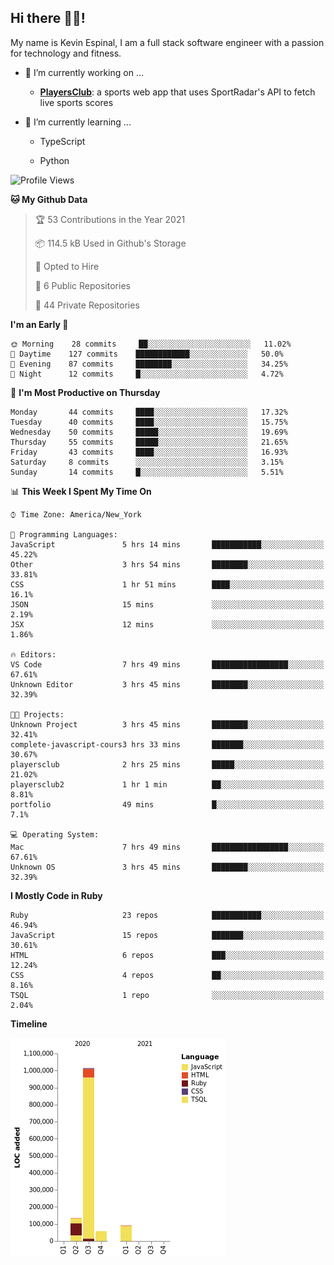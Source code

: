 ## Hi there 👋🏽!

My name is Kevin Espinal, I am a full stack software engineer with a passion for technology and fitness.

- 🔭 I’m currently working on ...

     - **[PlayersClub](https://playersclub.herokuapp.com/#/)**: a sports web app that uses SportRadar's API to fetch live sports scores

- 🌱 I’m currently learning ...

     - TypeScript
     
     - Python
     
<!--START_SECTION:waka-->
![Profile Views](http://img.shields.io/badge/Profile%20Views-10-blue)

**🐱 My Github Data** 

> 🏆 53 Contributions in the Year 2021
 > 
> 📦 114.5 kB Used in Github's Storage 
 > 
> 💼 Opted to Hire
 > 
> 📜 6 Public Repositories 
 > 
> 🔑 44 Private Repositories  
 > 
**I'm an Early 🐤** 

```text
🌞 Morning    28 commits     ██░░░░░░░░░░░░░░░░░░░░░░░   11.02% 
🌆 Daytime    127 commits    ████████████░░░░░░░░░░░░░   50.0% 
🌃 Evening    87 commits     ████████░░░░░░░░░░░░░░░░░   34.25% 
🌙 Night      12 commits     █░░░░░░░░░░░░░░░░░░░░░░░░   4.72%

```
📅 **I'm Most Productive on Thursday** 

```text
Monday       44 commits     ████░░░░░░░░░░░░░░░░░░░░░   17.32% 
Tuesday      40 commits     ████░░░░░░░░░░░░░░░░░░░░░   15.75% 
Wednesday    50 commits     █████░░░░░░░░░░░░░░░░░░░░   19.69% 
Thursday     55 commits     █████░░░░░░░░░░░░░░░░░░░░   21.65% 
Friday       43 commits     ████░░░░░░░░░░░░░░░░░░░░░   16.93% 
Saturday     8 commits      ░░░░░░░░░░░░░░░░░░░░░░░░░   3.15% 
Sunday       14 commits     █░░░░░░░░░░░░░░░░░░░░░░░░   5.51%

```


📊 **This Week I Spent My Time On** 

```text
⌚︎ Time Zone: America/New_York

💬 Programming Languages: 
JavaScript               5 hrs 14 mins       ███████████░░░░░░░░░░░░░░   45.22% 
Other                    3 hrs 54 mins       ████████░░░░░░░░░░░░░░░░░   33.81% 
CSS                      1 hr 51 mins        ████░░░░░░░░░░░░░░░░░░░░░   16.1% 
JSON                     15 mins             ░░░░░░░░░░░░░░░░░░░░░░░░░   2.19% 
JSX                      12 mins             ░░░░░░░░░░░░░░░░░░░░░░░░░   1.86%

🔥 Editors: 
VS Code                  7 hrs 49 mins       █████████████████░░░░░░░░   67.61% 
Unknown Editor           3 hrs 45 mins       ████████░░░░░░░░░░░░░░░░░   32.39%

🐱‍💻 Projects: 
Unknown Project          3 hrs 45 mins       ████████░░░░░░░░░░░░░░░░░   32.41% 
complete-javascript-cours3 hrs 33 mins       ███████░░░░░░░░░░░░░░░░░░   30.67% 
playersclub              2 hrs 25 mins       █████░░░░░░░░░░░░░░░░░░░░   21.02% 
playersclub2             1 hr 1 min          ██░░░░░░░░░░░░░░░░░░░░░░░   8.81% 
portfolio                49 mins             █░░░░░░░░░░░░░░░░░░░░░░░░   7.1%

💻 Operating System: 
Mac                      7 hrs 49 mins       █████████████████░░░░░░░░   67.61% 
Unknown OS               3 hrs 45 mins       ████████░░░░░░░░░░░░░░░░░   32.39%

```

**I Mostly Code in Ruby** 

```text
Ruby                     23 repos            ███████████░░░░░░░░░░░░░░   46.94% 
JavaScript               15 repos            ███████░░░░░░░░░░░░░░░░░░   30.61% 
HTML                     6 repos             ███░░░░░░░░░░░░░░░░░░░░░░   12.24% 
CSS                      4 repos             ██░░░░░░░░░░░░░░░░░░░░░░░   8.16% 
TSQL                     1 repo              ░░░░░░░░░░░░░░░░░░░░░░░░░   2.04%

```


**Timeline**

![Chart not found](https://raw.githubusercontent.com/espinalk212/espinalk212/main/charts/bar_graph.png) 


<!--END_SECTION:waka-->


<!--
**espinalk212/espinalk212** is a ✨ _special_ ✨ repository because its `README.md` (this file) appears on your GitHub profile.

Here are some ideas to get you started:

- 🔭 I’m currently working on ...
- 🌱 I’m currently learning ...
- 👯 I’m looking to collaborate on ...
- 🤔 I’m looking for help with ...
- 💬 Ask me about ...
- 📫 How to reach me: ...
- 😄 Pronouns: ...
- ⚡ Fun fact: ...
-->
